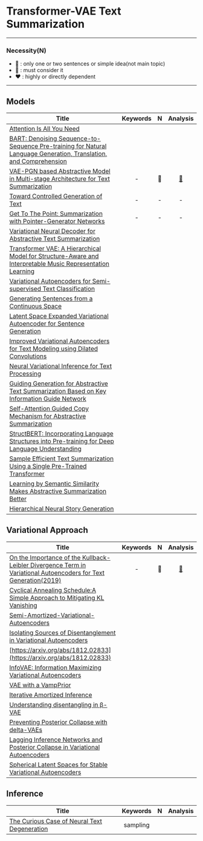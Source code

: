 # Transformer-VAE Text Summarization



---

### Necessity(**N**)

* 🤍 : only one or two sentences or simple idea(not main topic)
* 💛 : must consider it 
* ❤️ : highly or directly dependent  

---


## Models

|Title|Keywords|**N**|Analysis|
|---|:-:|:-:|:--:|
|[Attention Is All You Need](https://arxiv.org/abs/1706.03762)|||
|[BART: Denoising Sequence-to-Sequence Pre-training for Natural Language Generation, Translation, and Comprehension](https://arxiv.org/abs/1910.13461)|||
[VAE-PGN based Abstractive Model in Multi-stage Architecture for Text Summarization](https://www.aclweb.org/anthology/W19-8664/)|-|🤍|[📝]()
[Toward Controlled Generation of Text](https://arxiv.org/abs/1703.00955)|-|-|-
[Get To The Point: Summarization with Pointer-Generator Networks](https://arxiv.org/abs/1704.04368)|-|-|-
[Variational Neural Decoder for Abstractive Text Summarization](https://www.researchgate.net/publication/342445374_Variational_neural_decoder_for_abstractive_text_summarization)|||
[Transformer VAE: A Hierarchical Model for Structure-Aware and Interpretable Music Representation Learning](https://ieeexplore.ieee.org/document/9054554)|||
[Variational Autoencoders for Semi-supervised Text Classification](https://arxiv.org/abs/1603.02514)|||
[Generating Sentences from a Continuous Space](https://arxiv.org/abs/1511.06349)|||
[Latent Space Expanded Variational Autoencoder for Sentence Generation](https://ieeexplore.ieee.org/abstract/document/8853312)|||
[Improved Variational Autoencoders for Text Modeling using Dilated Convolutions](https://arxiv.org/abs/1702.08139)|||
[Neural Variational Inference for Text Processing](https://arxiv.org/abs/1511.06038)|||
[Guiding Generation for Abstractive Text Summarization Based on Key Information Guide Network](https://www.aclweb.org/anthology/N18-2009/)|||
[Self-Attention Guided Copy Mechanism for Abstractive Summarization](https://www.aclweb.org/anthology/2020.acl-main.125/)|||
[StructBERT: Incorporating Language Structures into Pre-training for Deep Language Understanding](https://arxiv.org/abs/1908.04577)|||
[Sample Efficient Text Summarization Using a Single Pre-Trained Transformer](https://arxiv.org/abs/1905.08836)|||
[Learning by Semantic Similarity Makes Abstractive Summarization Better](https://arxiv.org/abs/2002.07767)|||
[Hierarchical Neural Story Generation](https://arxiv.org/abs/1805.04833)|||

## Variational Approach

|Title|Keywords|**N**|Analysis|
|---|:-:|:-:|:-:|
|[On the Importance of the Kullback-Leibler Divergence Term in Variational Autoencoders for Text Generation(2019)](https://arxiv.org/abs/1909.13668)|-|💛|[📝](https://github.com/fxnnxc/text_summarization/blob/main/study/variational/On-the-Importance-of-the-Kullback-Leibler-Divergence-Term-in-Variational-Autoencoders-for-Text-Generation.md)|
[Cyclical Annealing Schedule:A Simple Approach to Mitigating KL Vanishing](https://arxiv.org/abs/1903.10145)|||
[Semi-Amortized-Variational-Autoencoders](https://arxiv.org/abs/1802.02550)|||
[Isolating Sources of Disentanglement in Variational Autoencoders](https://arxiv.org/abs/1802.04942)|||
[https://arxiv.org/abs/1812.02833](https://arxiv.org/abs/1812.02833)|||
[InfoVAE: Information Maximizing Variational Autoencoders](https://arxiv.org/abs/1706.02262)|||
[VAE with a VampPrior](https://arxiv.org/abs/1705.07120)|||
[Iterative Amortized Inference](https://arxiv.org/abs/1807.09356)|||
[Understanding disentangling in β-VAE](https://arxiv.org/abs/1804.03599)|||
[Preventing Posterior Collapse with delta-VAEs](https://arxiv.org/abs/1901.03416)|||
[Lagging Inference Networks and Posterior Collapse in Variational Autoencoders](https://arxiv.org/abs/1901.05534)|||
[Spherical Latent Spaces for Stable Variational Autoencoders](https://arxiv.org/abs/1808.10805)|||

## Inference

|Title|Keywords|**N**|Analysis|
|---|:-:|:-:|:--:|
[The Curious Case of Neural Text Degeneration](https://arxiv.org/abs/1904.09751)|sampling|||



